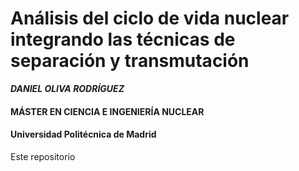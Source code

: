 # Análisis del ciclo de vida nuclear integrando las técnicas de separación y transmutación

_**DANIEL OLIVA RODRÍGUEZ**_

#### MÁSTER EN CIENCIA E INGENIERÍA NUCLEAR
#### Universidad Politécnica de Madrid




Este repositorio